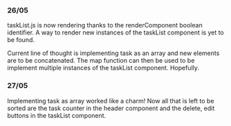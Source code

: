 ### 26/05

taskList.js is now rendering thanks to the renderComponent boolean identifier. A way to render new instances of the taskList component is yet to be found.

Current line of thought is implementing task as an array and new elements are to be concatenated. The map function can then be used to be implement multiple instances of the taskList component. Hopefully.


### 27/05

Implementing task as array worked like a charm! Now all that is left to be sorted are the task counter in the header component and the delete, edit buttons in the taskList component.